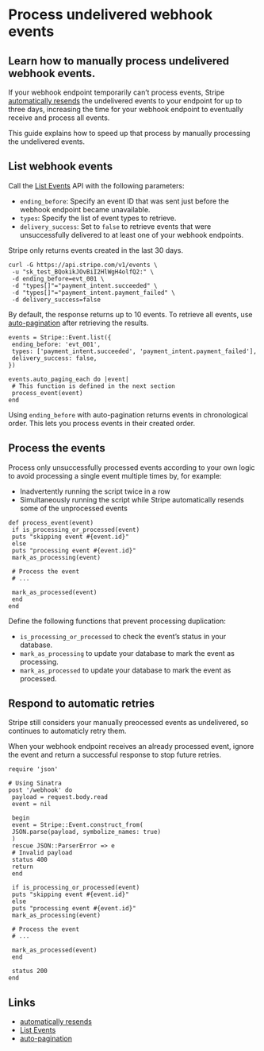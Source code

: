 # Process undelivered webhook events

## Learn how to manually process undelivered webhook events.

If your webhook endpoint temporarily can’t process events, Stripe [automatically
resends](https://docs.stripe.com/webhooks#automatic-retries) the undelivered
events to your endpoint for up to three days, increasing the time for your
webhook endpoint to eventually receive and process all events.

This guide explains how to speed up that process by manually processing the
undelivered events.

## List webhook events

Call the [List Events](https://docs.stripe.com/api/events/list) API with the
following parameters:

- `ending_before`: Specify an event ID that was sent just before the webhook
endpoint became unavailable.
- `types`: Specify the list of event types to retrieve.
- `delivery_success`: Set to `false` to retrieve events that were unsuccessfully
delivered to at least one of your webhook endpoints.

Stripe only returns events created in the last 30 days.

```
curl -G https://api.stripe.com/v1/events \
 -u "sk_test_BQokikJOvBiI2HlWgH4olfQ2:" \
 -d ending_before=evt_001 \
 -d "types[]"="payment_intent.succeeded" \
 -d "types[]"="payment_intent.payment_failed" \
 -d delivery_success=false
```

By default, the response returns up to 10 events. To retrieve all events, use
[auto-pagination](https://docs.stripe.com/api/pagination/auto) after retrieving
the results.

```
events = Stripe::Event.list({
 ending_before: 'evt_001',
 types: ['payment_intent.succeeded', 'payment_intent.payment_failed'],
 delivery_success: false,
})

events.auto_paging_each do |event|
 # This function is defined in the next section
 process_event(event)
end
```

Using `ending_before` with auto-pagination returns events in chronological
order. This lets you process events in their created order.

## Process the events

Process only unsuccessfully processed events according to your own logic to
avoid processing a single event multiple times by, for example:

- Inadvertently running the script twice in a row
- Simultaneously running the script while Stripe automatically resends some of
the unprocessed events

```
def process_event(event)
 if is_processing_or_processed(event)
 puts "skipping event #{event.id}"
 else
 puts "processing event #{event.id}"
 mark_as_processing(event)

 # Process the event
 # ...

 mark_as_processed(event)
 end
end
```

Define the following functions that prevent processing duplication:

- `is_processing_or_processed` to check the event’s status in your database.
- `mark_as_processing` to update your database to mark the event as processing.
- `mark_as_processed` to update your database to mark the event as processed.

## Respond to automatic retries

Stripe still considers your manually preocessed events as undelivered, so
continues to automaticly retry them.

When your webhook endpoint receives an already processed event, ignore the event
and return a successful response to stop future retries.

```
require 'json'

# Using Sinatra
post '/webhook' do
 payload = request.body.read
 event = nil

 begin
 event = Stripe::Event.construct_from(
 JSON.parse(payload, symbolize_names: true)
 )
 rescue JSON::ParserError => e
 # Invalid payload
 status 400
 return
 end

 if is_processing_or_processed(event)
 puts "skipping event #{event.id}"
 else
 puts "processing event #{event.id}"
 mark_as_processing(event)

 # Process the event
 # ...

 mark_as_processed(event)
 end

 status 200
end
```

## Links

- [automatically resends](https://docs.stripe.com/webhooks#automatic-retries)
- [List Events](https://docs.stripe.com/api/events/list)
- [auto-pagination](https://docs.stripe.com/api/pagination/auto)